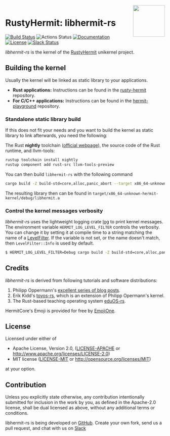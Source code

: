 <img width="100" align="right" src="img/hermitcore_logo.png" />

# RustyHermit: libhermit-rs

[![Build Status](https://travis-ci.com/hermitcore/libhermit-rs.svg?branch=master)](https://travis-ci.com/hermitcore/libhermit-rs)
![Actions Status](https://github.com/hermitcore/libhermit-rs/workflows/Build/badge.svg)
[![Documentation](https://img.shields.io/badge/docs-latest-blue.svg)](https://hermitcore.github.io/libhermit-rs/hermit/)
[![License](https://img.shields.io/crates/l/rusty-hermit.svg)](https://img.shields.io/crates/l/rusty-hermit.svg)
[![Slack Status](https://matrix.osbyexample.com:3008/badge.svg)](https://matrix.osbyexample.com:3008)

_libhermit-rs_ is the kernel of the [RustyHermit](https://github.com/hermitcore/rusty-hermit) unikernel project.

## Building the kernel

Usually the kernel will be linked as static library to your applications.

- **Rust applications:** Instructions can be found in the [rusty-hermit](https://github.com/hermitcore/rusty-hermit) repository.
- **For C/C++ applications:** Instructions can be found in the [hermit-playground](https://github.com/hermitcore/hermit-playground) repository.
 

### Standalone static library build

If this does not fit your needs and you want to build the kernel as static library to link afterwards, you need the following:

The Rust **nightly** toolchain ([official webpage](https://www.rust-lang.org/)), the source code of the Rust runtime, and llvm-tools:

```sh
rustup toolchain install nightly
rustup component add rust-src llvm-tools-preview
```

You can then build `libhermit-rs` with the following command

```sh
cargo build -Z build-std=core,alloc,panic_abort --target x86_64-unknown-hermit-kernel
```

The resulting library then can be found in `target/x86_64-unknown-hermit-kernel/debug/libhermit.a`


### Control the kernel messages verbosity

_libhermit-rs_ uses the lightweight logging crate [log](https://github.com/rust-lang/log) to print kernel messages.
The environment variable `HERMIT_LOG_LEVEL_FILTER` controls the verbosity. 
You can change it by setting it at compile time to a string matching the name of a [LevelFilter](https://docs.rs/log/0.4.8/log/enum.LevelFilter.html).
If the variable is not set, or the name doesn't match, then `LevelFilter::Info` is used by default.

```sh
$ HERMIT_LOG_LEVEL_FILTER=Debug cargo build -Z build-std=core,alloc,panic_abort --target x86_64-unknown-hermit-kernel
```

## Credits

_libhermit-rs_ is derived from following tutorials and software distributions:

1. Philipp Oppermann's [excellent series of blog posts][opp].
2. Erik Kidd's [toyos-rs][kidd], which is an extension of Philipp Opermann's kernel.
3. The Rust-based teaching operating system [eduOS-rs][eduos].

[opp]: http://blog.phil-opp.com/
[kidd]: http://www.randomhacks.net/bare-metal-rust/
[eduos]: http://rwth-os.github.io/eduOS-rs/

HermitCore's Emoji is provided for free by [EmojiOne](https://www.gfxmag.com/crab-emoji-vector-icon/).

## License

Licensed under either of

* Apache License, Version 2.0, ([LICENSE-APACHE](LICENSE-APACHE) or http://www.apache.org/licenses/LICENSE-2.0)
* MIT license ([LICENSE-MIT](LICENSE-MIT) or http://opensource.org/licenses/MIT)

at your option.

## Contribution

Unless you explicitly state otherwise, any contribution intentionally submitted for inclusion in the work by you, as defined in the Apache-2.0 license, shall be dual licensed as above, without any additional terms or conditions.

libhermit-rs is being developed on [GitHub](https://github.com/hermitcore/libhermit-rs).
Create your own fork, send us a pull request, and chat with us on [Slack](https://radiant-ridge-95061.herokuapp.com)
